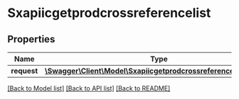 # Sxapiicgetprodcrossreferencelist

## Properties
Name | Type | Description | Notes
------------ | ------------- | ------------- | -------------
**request** | [**\Swagger\Client\Model\SxapiicgetprodcrossreferencelistRequest**](SxapiicgetprodcrossreferencelistRequest.md) |  | [optional] 

[[Back to Model list]](../README.md#documentation-for-models) [[Back to API list]](../README.md#documentation-for-api-endpoints) [[Back to README]](../README.md)


